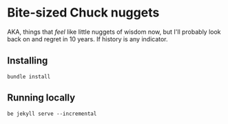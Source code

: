 # Bite-sized Chuck nuggets

AKA, things that _feel_ like little nuggets of wisdom now, but I'll probably look back on and regret in 10 years. If history is any indicator.

## Installing

```
bundle install
```

## Running locally

```
be jekyll serve --incremental
```

